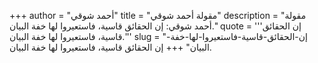 +++
author = "أحمد شوقي"
title = "مقولة أحمد شوقي"
description = "مقولة أحمد شوقي: إن الحقائق قاسية، فاستعيروا لها خفة البيان."
quote = '''إن الحقائق قاسية، فاستعيروا لها خفة البيان.''' 
slug = "إن-الحقائق-قاسية-فاستعيروا-لها-خفة-البيان"
+++
إن الحقائق قاسية، فاستعيروا لها خفة البيان.
